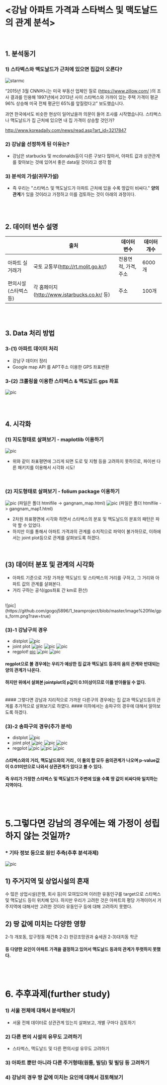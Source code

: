 
# <강남 아파트 가격과 스타벅스 및 맥도날드의 관계 분석> 
<br />

## 1. 분석동기 
### 1) 스타벅스와 맥도날드가 근처에 있으면 집값이 오른다? 
![starmc](https://github.com/gogoj5896/1_teamproject/blob/master/image%20file/starmc.jpg?raw=true)

“2015년 3월 CNN머니는  미국 부동산 업체인 질로 (https://www.zillow.com/ )의 조사 결과를 인용해 1997년에서 2013년 사이 스타벅스와 가까이 있는 주택 가격이 평균 96% 상승해 미국 전체 평균인 65%를 앞질렀다고” 보도했습니다. 

 과연 한국에서도 비슷한 현상이 일어났을까 의문이 들어 조사를 시작했습니다.  스타벅스나 맥도날드가 집 근처에 있으면 내 집 가격이 상승할 것인가? 
 
http://www.koreadaily.com/news/read.asp?art_id=3217847

### 2) 강남을 선정하게 된 이유는?
- 강남은 starbucks 및 mcdonalds등이 다른 구보다 많아서,  아파트 값과 상관관계를 찾아보는 것에 있어서 좋은 data일 것이라고 생각 함 

### 3) 분석의 가설(귀무가설)
 -  즉 우리는 "스타벅스 및 맥도날드가 아파트 근처에 있을 수록 땅값이 비싸다."   **양의 관계**가 있을 것이라고 가정하고 이를 검토하는 것이 아래의 과정이다.
<br />
<br />

##  2. 데이터 변수 설명 

|  | 출처 |  데이터 변수  | 데이터 개수 |
|-----------------------|----------------------------------------------|----------------------|-------------|
| 아파트 실거래가 | 국토 교통부(http://rt.molit.go.kr/) | 전용면적, 가격, 주소 | 6000개 |
| 편의시설(스타벅스 등) | 각 홈페이지(http://www.istarbucks.co.kr/ 등) | 주소 | 100개 |

<br />
<br />


## 3. Data 처리 방법 

### 3-(1) 아파트 데이터 처리 
* 강남구 데이터 정리
* Google map API 를 APT주소 이용한 GPS 좌표변환

### 3-(2) 크롤링을 이용한 스타벅스 & 맥도날드 gps 좌표
![pic](https://github.com/gogoj5896/1_teamproject/blob/master/image%20file/crawl.png?raw=true)

<br />
<br />



## 4. 시각화 

### (1) 지도형태로 살펴보기 - maplotlib 이용하기
![pic](https://github.com/gogoj5896/1_teamproject/blob/master/image%20file/fish.png?raw=true)
- 위와 같이 좌표평면에 그리게 되면 도로 및 지형 등을 고려하지 못하므로, 파이썬 다른 패키지를 이용해서 시각화 시도!
<br />

### (2) 지도형태로 살펴보기 - folium package 이용하기
![pic](https://github.com/gogoj5896/1_teamproject/blob/master/image%20file/gangnam_2.png?raw=true)
(파일은 폴더 htmlfile -> gangnam_map.html)
![pic](https://github.com/gogoj5896/1_teamproject/blob/master/image%20file/gangnam_3.png?raw=true)
(파일은 폴더 htmlfile -> gangnam_map1.html)

- 2차원 좌표평면에 시각화 하면서 스타벅스의 분포 및 맥도날드의 분포의 패턴은 파악 할 수 있었다.
- 하지만 이를 통해서 아파트 가격과의 관계를 수치적으로 파악이 불가하므로, 이하에서는 joint plot등으로 관계를 살펴보도록 하겠다.
<br />

## (3) 데이터 분포 및 관계의 시각화
- 아파트 기준으로 가장 가까운 맥도날드 및 스타벅스의 거리를 구하고, 그 거리와 아파트 값의 관계를 살펴본다.
- 거리 구하는 공식(gps좌표 간 km로 환산)
<br />
![pic](https://github.com/gogoj5896/1_teamproject/blob/master/image%20file/gps_form.png?raw=true)
<br />

### (3)-1 강남구의 경우
- distplot
![pic](https://github.com/gogoj5896/1_teamproject/blob/master/image%20file/distplot.png?raw=true)
- joint plot
![pic](https://github.com/gogoj5896/1_teamproject/blob/master/image%20file/7.png?raw=true)
![pic](https://github.com/gogoj5896/1_teamproject/blob/master/image%20file/8.png?raw=true)
![pic](https://github.com/gogoj5896/1_teamproject/blob/master/image%20file/9.png?raw=true)
- regplot!
[pic](https://github.com/gogoj5896/1_teamproject/blob/master/image%20file/10.png?raw=true)
![pic](https://github.com/gogoj5896/1_teamproject/blob/master/image%20file/11.png?raw=true)
![pic](https://github.com/gogoj5896/1_teamproject/blob/master/image%20file/12.png?raw=true)
#### regplot으로 볼 경우에는 우리가 예상한 집 값과 맥도날드 등과의 음의 관계와 반대되는 양의 관계가 나온다. 
#### 하지만 위에서 살펴본 jointplot의 p값이 0.1이상이므로 이를 받아들일 수 없다.
<br />
#### 그렇다면 강남과 지리적으로 가까운 다른구의 경우에는 집 값과 맥도날드등의 관계를 추가적으로 살펴보기로 하였다.
#### 이하에서는 송파구의 경우에 대해서 알아보도록 하겠다.
<br />

### (3)-2 송파구의 경우(추가 분석)
- distplot
![pic](https://github.com/gogoj5896/1_teamproject/blob/master/image%20file/distplot_2.png?raw=true)
- joint plot
![pic](https://github.com/gogoj5896/1_teamproject/blob/master/image%20file/1.png?raw=true)
![pic](https://github.com/gogoj5896/1_teamproject/blob/master/image%20file/2.png?raw=true)
![pic](https://github.com/gogoj5896/1_teamproject/blob/master/image%20file/3.png?raw=true)
- regplot
![pic](https://github.com/gogoj5896/1_teamproject/blob/master/image%20file/4.png?raw=true)
![pic](https://github.com/gogoj5896/1_teamproject/blob/master/image%20file/5.png?raw=true)
![pic](https://github.com/gogoj5896/1_teamproject/blob/master/image%20file/6.png?raw=true)
#### 스타벅스와의 거리, 맥도날드와의 거리 , 이 둘의 합 모두 음의관계가 나오며 p-value값이 0.01미만으로 나와서 상관관계가 있다고 볼 수 있다.
#### 즉 우리가 가정한 스타벅스 및 맥도날드가 주변에 있을 수록 땅 값이 비싸다와 일치하는 지역이다.
<br />
<br />

# 5.그렇다면 강남의 경우에는 왜 가정이 성립하지 않는 것일까?
### * 기타 정보 등으로 원인 추측(추후 분석과제)
![pic](https://github.com/gogoj5896/1_teamproject/blob/master/image%20file/after.png?raw=true)
## 1) 주거지역 및 상업시설의 혼재
수 많은 상업시설(은행, 회사 등)이 모여있으며 이러한 유동인구를 target으로 스타벅스 및 맥도날드 등이 위치해 있다.
하지만 우리가 고려한 것은 아파트의 평당 가격이어서 거주지역에 대해서만 고려한 것이라 유동인구 등에 대해 고려하지 못했다.
## 2) 땅 값에 미치는 다양한 영향
2-1) 개포동, 압구정동 재건축
2-2) 한강조망권과 숲세권
2-3)대치동 학군

#### 등 다양한 요인이 아파트 가격을 결정하고 있어서 맥도날드 등과의 관계가 뚜렷하지 못했다.
<br />
<br />

# 6. 추후과제(further study)
###  1) 서울 전체에 대해서 분석해보기
- 서울 전체 데이터로 상관관계 있는지 살펴보고, 개별 구마다 검토하기
###  2) 다른 편의 시설의 유무도 고려하기 
 - 스타벅스, 맥도날드 및 다른 편의시설 유무도 고려하기
 ### 3) 아파트 뿐만 아니라 다른 주거형태(원룸, 빌딩) 및 빌딩 등 고려하기
 ### 4) 강남의 경우 땅 값에 미치는 요인에 대해서 검토해보기
